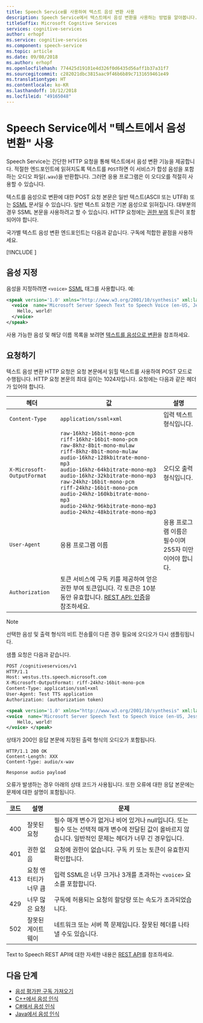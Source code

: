 ```yaml
---
title: Speech Service를 사용하여 텍스트 음성 변환 사용
description: Speech Service에서 텍스트에서 음성 변환을 사용하는 방법을 알아봅니다.
titleSuffix: Microsoft Cognitive Services
services: cognitive-services
author: erhopf
ms.service: cognitive-services
ms.component: speech-service
ms.topic: article
ms.date: 09/08/2018
ms.author: erhopf
ms.openlocfilehash: 774425d19101e4d326f0d6435d56aff1b37a31f7
ms.sourcegitcommit: c282021dbc3815aac9f46b6b89c7131659461e49
ms.translationtype: HT
ms.contentlocale: ko-KR
ms.lasthandoff: 10/12/2018
ms.locfileid: "49165048"
---
```

# <a name="use-text-to-speech-in-speech-service"></a>Speech Service에서 "텍스트에서 음성 변환" 사용

Speech Service는 간단한 HTTP 요청을 통해 텍스트에서 음성 변환 기능을 제공합니다. 적절한 엔드포인트에 읽혀지도록 텍스트를 `POST`하면 이 서비스가 합성 음성을 포함하는 오디오 파일(`.wav`)을 반환합니다. 그러면 응용 프로그램은 이 오디오를 적절히 사용할 수 있습니다.

텍스트를 음성으로 변환에 대한 POST 요청 본문은 일반 텍스트(ASCII 또는 UTF8) 또는 [SSML](speech-synthesis-markup.md) 문서일 수 있습니다. 일반 텍스트 요청은 기본 음성으로 읽혀집니다. 대부분의 경우 SSML 본문을 사용하려고 할 수 있습니다. HTTP 요청에는 [권한 부여](https://docs.microsoft.com/azure/cognitive-services/speech-service/rest-apis#authentication) 토큰이 포함되어야 합니다.

국가별 텍스트 음성 변환 엔드포인트는 다음과 같습니다. 구독에 적합한 끝점을 사용하세요.

[!INCLUDE [](../../../includes/cognitive-services-speech-service-endpoints-text-to-speech.md)]

## <a name="specify-a-voice"></a>음성 지정

음성을 지정하려면 `<voice>` [SSML](speech-synthesis-markup.md) 태그를 사용합니다. 예: 

```xml
<speak version='1.0' xmlns="http://www.w3.org/2001/10/synthesis" xml:lang='en-US'>
  <voice  name='Microsoft Server Speech Text to Speech Voice (en-US, JessaRUS)'>
    Hello, world!
  </voice>
</speak>
```

사용 가능한 음성 및 해당 이름 목록을 보려면 [텍스트를 음성으로 변환](language-support.md#text-to-speech)을 참조하세요.

## <a name="make-a-request"></a>요청하기

텍스트 음성 변환 HTTP 요청은 요청 본문에서 읽힐 텍스트를 사용하여 POST 모드로 수행됩니다. HTTP 요청 본문의 최대 길이는 1024자입니다. 요청에는 다음과 같은 헤더가 있어야 합니다.

헤더|값|설명
-|-|-
|`Content-Type` | `application/ssml+xml` | 입력 텍스트 형식입니다.
|`X-Microsoft-OutputFormat`|     `raw-16khz-16bit-mono-pcm`<br>`riff-16khz-16bit-mono-pcm`<br>`raw-8khz-8bit-mono-mulaw`<br>`riff-8khz-8bit-mono-mulaw`<br>`audio-16khz-128kbitrate-mono-mp3`<br>`audio-16khz-64kbitrate-mono-mp3`<br>`audio-16khz-32kbitrate-mono-mp3`<br>`raw-24khz-16bit-mono-pcm`<br>`riff-24khz-16bit-mono-pcm`<br>`audio-24khz-160kbitrate-mono-mp3`<br>`audio-24khz-96kbitrate-mono-mp3`<br>`audio-24khz-48kbitrate-mono-mp3` | 오디오 출력 형식입니다.
|`User-Agent`   |응용 프로그램 이름 | 응용 프로그램 이름은 필수이며 255자 미만이어야 합니다.
| `Authorization`   | 토큰 서비스에 구독 키를 제공하여 얻은 권한 부여 토큰입니다. 각 토큰은 10분 동안 유효합니다. [REST API: 인증](rest-apis.md#authentication)을 참조하세요.

> [!NOTE]
> 선택한 음성 및 출력 형식의 비트 전송률이 다른 경우 필요에 오디오가 다시 샘플링됩니다.

샘플 요청은 다음과 같습니다.

```xml
POST /cognitiveservices/v1
HTTP/1.1
Host: westus.tts.speech.microsoft.com
X-Microsoft-OutputFormat: riff-24khz-16bit-mono-pcm
Content-Type: application/ssml+xml
User-Agent: Test TTS application
Authorization: (authorization token)

<speak version='1.0' xmlns="http://www.w3.org/2001/10/synthesis" xml:lang='en-US'>
<voice  name='Microsoft Server Speech Text to Speech Voice (en-US, JessaRUS)'>
    Hello, world!
</voice> </speak>
```

상태가 200인 응답 본문에 지정된 출력 형식의 오디오가 포함됩니다.

```
HTTP/1.1 200 OK
Content-Length: XXX
Content-Type: audio/x-wav

Response audio payload
```

오류가 발생하는 경우 아래의 상태 코드가 사용됩니다. 또한 오류에 대한 응답 본문에는 문제에 대한 설명이 포함됩니다.

|코드|설명|문제|
|-|-|-|
400 |잘못된 요청 |필수 매개 변수가 없거나 비어 있거나 null입니다. 또는 필수 또는 선택적 매개 변수에 전달된 값이 올바르지 않습니다. 일반적인 문제는 헤더가 너무 긴 경우입니다.
401|권한 없음 |요청에 권한이 없습니다. 구독 키 또는 토큰이 유효한지 확인합니다.
413|요청 엔터티가 너무 큼|입력 SSML은 너무 크거나 3개를 초과하는 `<voice>` 요소를 포함합니다.
429|너무 많은 요청|구독에 허용되는 요청의 할당량 또는 속도가 초과되었습니다.
|502|잘못된 게이트웨이    | 네트워크 또는 서버 쪽 문제입니다. 잘못된 헤더를 나타낼 수도 있습니다.

Text to Speech REST API에 대한 자세한 내용은 [REST API](rest-apis.md#text-to-speech)를 참조하세요.

## <a name="next-steps"></a>다음 단계

- [음성 평가판 구독 가져오기](https://azure.microsoft.com/try/cognitive-services/)
- [C++에서 음성 인식](quickstart-cpp-windows.md)
- [C#에서 음성 인식](quickstart-csharp-dotnet-windows.md)
- [Java에서 음성 인식](quickstart-java-android.md)
